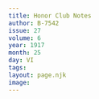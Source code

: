 ```yaml
---
title: Honor Club Notes
author: B-7542
issue: 27
volume: 6
year: 1917
month: 25
day: VI
tags:
layout: page.njk
image:
---
```

